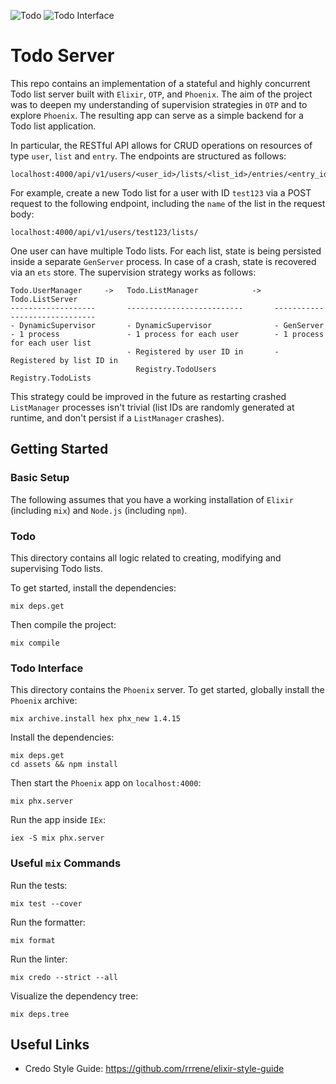 ![Todo](https://github.com/moritzploss/todoServer/workflows/Todo/badge.svg) ![Todo Interface](https://github.com/moritzploss/todoServer/workflows/Todo%20Interface/badge.svg)

# Todo Server

This repo contains an implementation of a stateful and highly concurrent Todo 
list server built with `Elixir`, `OTP`, and `Phoenix`. The aim of the project
was to deepen my understanding of supervision strategies in `OTP` and to explore
`Phoenix`. The resulting app can serve as a simple backend for a Todo list
application.

In particular, the RESTful API allows for CRUD operations on resources of
type `user`, `list` and `entry`. The endpoints are structured as follows:

    localhost:4000/api/v1/users/<user_id>/lists/<list_id>/entries/<entry_id>

For example, create a new Todo list for a user with ID `test123` via a
POST request to the following endpoint, including the `name` of the list in the
request body:

    localhost:4000/api/v1/users/test123/lists/

One user can have multiple Todo lists. For each list, state is being persisted
inside a separate `GenServer` process. In case of a crash, state is recovered
via an `ets` store. The supervision strategy works as follows:

```
Todo.UserManager     ->   Todo.ListManager            ->   Todo.ListServer
-------------------       --------------------------       ------------------------------
- DynamicSupervisor       - DynamicSupervisor              - GenServer
- 1 process               - 1 process for each user        - 1 process for each user list
                          - Registered by user ID in       - Registered by list ID in
                            Registry.TodoUsers               Registry.TodoLists
```

This strategy could be improved in the future as restarting crashed
`ListManager` processes isn't trivial (list IDs are randomly generated at
runtime, and don't persist if a `ListManager` crashes).

## Getting Started

### Basic Setup

The following assumes that you have a working installation of `Elixir`
(including `mix`) and `Node.js` (including `npm`).

### Todo

This directory contains all logic related to creating, modifying and supervising
Todo lists.

To get started, install the dependencies:

    mix deps.get

Then compile the project:

    mix compile

### Todo Interface

This directory contains the `Phoenix` server. To get started, globally install
the `Phoenix` archive:

    mix archive.install hex phx_new 1.4.15

Install the dependencies:

    mix deps.get
    cd assets && npm install

Then start the `Phoenix` app on `localhost:4000`:

    mix phx.server

Run the app inside `IEx`:

    iex -S mix phx.server

### Useful `mix` Commands

Run the tests:

    mix test --cover

Run the formatter:

    mix format

Run the linter:

    mix credo --strict --all

Visualize the dependency tree:

    mix deps.tree

## Useful Links

- Credo Style Guide: https://github.com/rrrene/elixir-style-guide